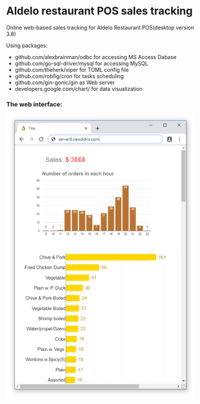 # Aldelo restaurant POS sales tracking
Online web-based sales tracking for Aldelo Restaurant POS(desktop version 3.8)

Using packages:
  - github.com/alexbrainman/odbc for accessing MS Access Dabase
  - github.com/go-sql-driver/mysql for accessing MySQL
  - github.com/theherk/viper for TOML config file
  - github.com/robfig/cron for tasks scheduling
  - github.com/gin-gonic/gin as Web server
  - developers.google.com/chart/ for data visualization

### The web interface:
<img src="https://raw.githubusercontent.com/qienhuang/aldelo_pos_sales_tracking/master/snapshots/web_page.png" style="height=100% width=100%"> 
